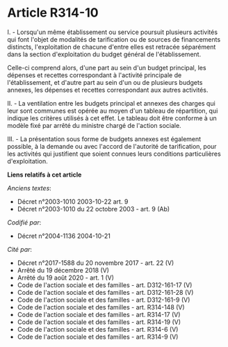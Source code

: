 # Article R314-10

I. - Lorsqu'un même établissement ou service poursuit plusieurs activités qui font l'objet de modalités de tarification ou de
sources de financements distincts, l'exploitation de chacune d'entre elles est retracée séparément dans la section
d'exploitation du budget général de l'établissement.

Celle-ci comprend alors, d'une part au sein d'un budget principal, les dépenses et recettes correspondant à l'activité
principale de l'établissement, et d'autre part au sein d'un ou de plusieurs budgets annexes, les dépenses et recettes
correspondant aux autres activités.

II. - La ventilation entre les budgets principal et annexes des charges qui leur sont communes est opérée au moyen d'un
tableau de répartition, qui indique les critères utilisés à cet effet. Le tableau doit être conforme à un modèle fixé par
arrêté du ministre chargé de l'action sociale.

III. - La présentation sous forme de budgets annexes est également possible, à la demande ou avec l'accord de l'autorité de
tarification, pour les activités qui justifient que soient connues leurs conditions particulières d'exploitation.

**Liens relatifs à cet article**

_Anciens textes_:

  - Décret n°2003-1010 2003-10-22 art. 9
  - Décret n°2003-1010 du 22 octobre 2003 - art. 9 (Ab)

_Codifié par_:

  - Décret n°2004-1136 2004-10-21

_Cité par_:

  - Décret n°2017-1588 du 20 novembre 2017 - art. 22 (V)
  - Arrêté du 19 décembre 2018 (V)
  - Arrêté du 19 août 2020 - art. 1 (V)
  - Code de l'action sociale et des familles - art. D312-161-17 (V)
  - Code de l'action sociale et des familles - art. D312-161-28 (V)
  - Code de l'action sociale et des familles - art. D312-161-9 (V)
  - Code de l'action sociale et des familles - art. R314-148 (V)
  - Code de l'action sociale et des familles - art. R314-17 (V)
  - Code de l'action sociale et des familles - art. R314-19 (V)
  - Code de l'action sociale et des familles - art. R314-6 (V)
  - Code de l'action sociale et des familles - art. R314-9 (V)
